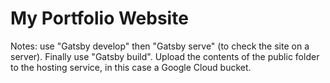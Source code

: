 # My Portfolio Website

Notes: use "Gatsby develop" then "Gatsby serve" (to check the site on a server). Finally use "Gatsby build". Upload the contents of the public folder to the hosting service, in this case a Google Cloud bucket.
